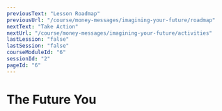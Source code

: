 ```yaml
---
previousText: "Lesson Roadmap"
previousUrl: "/course/money-messages/imagining-your-future/roadmap"
nextText: "Take Action"
nextUrl: "/course/money-messages/imagining-your-future/activities"
lastLession: "false"
lastSession: "false"
courseModuleId: "6"
sessionId: "2"
pageId: "6"
---
```



# The Future You
<sparkle-animation-player src="./animation/m1l2.js" composition="638B95A6DB07944F929B6468659DDD15"></sparkle-animation-player>